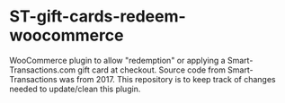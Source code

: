 # ST-gift-cards-redeem-woocommerce
WooCommerce plugin to allow "redemption" or applying a Smart-Transactions.com gift card at checkout.  Source code from Smart-Transactions was from 2017.  This repository is to keep track of changes needed to update/clean this plugin.
